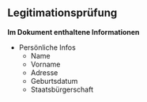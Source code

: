 ## Legitimationsprüfung 

**Im Dokument enthaltene Informationen**
- Persönliche Infos
    -  Name
    -  Vorname
    -  Adresse
    -  Geburtsdatum
    -  Staatsbürgerschaft
